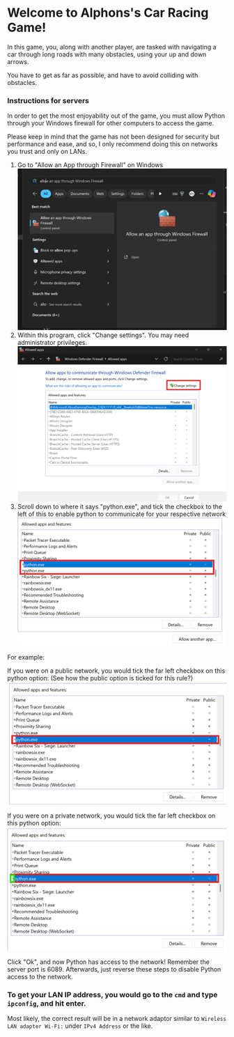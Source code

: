 # Welcome to Alphons's Car Racing Game!
In this game, you, along with another player, are tasked with navigating a car through long roads with many obstacles, using your up and down arrows.

You have to get as far as possible, and have to avoid colliding with obstacles.

### Instructions for servers
In order to get the most enjoyability out of the game, you must allow Python through your Windows firewall for other computers to access the game.

Please keep in mind that the game has not been designed for security but performance and ease, and so, I only recommend doing this on networks you trust and only on LANs.

1. Go to "Allow an App through Firewall" on Windows
![image of windows search](images/image.png)
2. Within this program, click "Change settings". You may need administrator privileges.
![change settings button](images/image2.png)
3. Scroll down to where it says "python.exe", and tick the checkbox to the left of this to enable python to communicate for your respective network
![allow python through firewall](images/image3.png)

For example:

If you were on a public network, you would tick the far left checkbox on this python option:
(See how the public option is ticked for this rule?)
![public python](images/image4.png)

If you were on a private network, you would tick the far left checkbox on this python option:
![private python](images/image5.png)

Click "Ok", and now Python has access to the network! Remember the server port is 6089. Afterwards, just reverse these steps to disable Python access to the network.

### To get your LAN IP address, you would go to the `cmd` and type `ipconfig`, and hit enter.

Most likely, the correct result will be in a network adaptor similar to `Wireless LAN adapter Wi-Fi:` under `IPv4 Address` or the like.